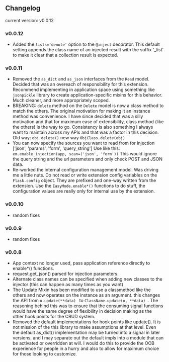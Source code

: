 ## Changelog
current version: v0.0.12

### v0.0.12
* Added the ``` lists='denote' ``` option to the ``` @inject ``` decorator. This default setting appends the class name of an injected result with the suffix '_list' to make it clear that a collection result is expected.

### v0.0.11
* Removed the ``` as_dict ``` and ``` as_json ``` interfaces from the ``` Read ``` model. Decided that was an overeach of responsibility for this extension. Recommend implementing in application space using something like ``` jsonpickle ``` library to create application-specific mixins for this behavior. Much cleaner, and more appropriately scoped.
* BREAKING: ``` delete ``` method on the ``` Delete ``` model is now a class method to match the others. The original motivation for making it an instance method was convenience. I have since decided that was a silly motivation and that for maximum ease of extensibility, class method (like the others) is the way to go. Consistency is also something I always want to maintain across my APIs and that was a factor in this decision. Old way: ``` obj.delete() ``` new way ``` ObjClass.delete(obj) ```
* You can now specify the sources you want to read from for injection ['json', 'params', 'form', 'query_string'] Use like this: ``` em.enable_injection(app, scan=('json', 'form')) ``` This would ignore the query string and the url parameters and only check POST and JSON data.
* Re-worked the internal configuration management model. Was driving me a little nuts. Do not read or write extension config variables on the ``` Flask.config ``` object. They are prefixed and one-way written from the extension. Use the ``` EasyMode.enable*() ``` functions to do stuff, the configuration values are really only for internal use by the extension.

### v0.0.10
* random fixes

### v0.0.9
* random fixes

### v0.0.8

* App context no longer used, pass application reference directly to enable*() functions.
* request.get_json() parsed for injection parameters.
* Alternate class names can be specified when adding new classes to the injector (this can happen as many times as you want)
* The Update Mixin has been modified to use a classmethod like the others and now operates on the instance as an argument.
  this changes the API from ```o.update(**data) ``` to ```ClassName.update(o, **data) ```. The reasoning behind this was to
  ensure that the consuming signal functions would have the same degree of flexibility in decision making as the other hook
  points for the CRUD system.
* Removed the default implementations for hook points like update(). It is not mission of the this library to make assumptions
  at that level. Even the default as_dict() implementation may be turned into a signal in later versions, and I may separate
  out the default impls into a module that can be activated or overridden at will. I would do this to provide the OOB experience
  for people in a hurry and also to allow for maximum choice for those looking to customize.